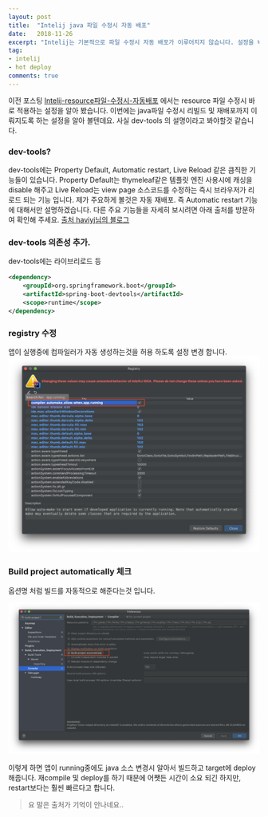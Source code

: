 ```yaml
---
layout: post
title:  "Intelij java 파일 수정시 자동 배포"
date:   2018-11-26
excerpt: "Intelij는 기본적으로 파일 수정시 자동 배포가 이루어지지 않습니다. 설정을 바꿔서 자동배포가 이뤄지도록 합니다."
tag:
- intelij
- hot deploy
comments: true
---
```


이전 포스팅 [Intelij-resource파일-수정시-자동배포](/Intelij-resource파일-수정시-자동배포/ "Intelij-resource파일-수정시-자동배포/")
에서는 resource 파일 수정시 바로 적용하는 설정을 알아 봤습니다.
이번에는 java파일 수정시 리빌드 및 재배포까지 이뤄지도록 하는 설정을 알아 볼텐데요.
사실 dev-tools 의 설명이라고 봐야할것 같습니다.

### dev-tools?
dev-tools에는 Property Default, Automatic restart, Live Reload 같은 큼직한 기능들이 있습니다.
Property Default는 thymeleaf같은 템플릿 엔진 사용시에 캐싱을 disable 해주고
Live Reload는 view page 소스코드를 수정하는 즉시 브라우저가 리로드 되는 기능 입니다.
제가 주요하게 볼것은 자동 재배포. 즉 Automatic restart 기능에 대해서만 설명하겠습니다.
다른 주요 기능들을 자세히 보시려면 아래 출처를 방문하여 확인해 주세요.
[출처 haviyj님의 블로그](http://haviyj.tistory.com/11)


### dev-tools 의존성 추가.
dev-tools에는 라이브리로드 등 
```xml
<dependency>
    <groupId>org.springframework.boot</groupId>
    <artifactId>spring-boot-devtools</artifactId>
    <scope>runtime</scope>
</dependency>
```

### registry 수정
앱이 실행중에 컴파일러가 자동 생성하는것을 허용 하도록 설정 변경 합니다.
![](/assets/img/upload/intelij-registry.png "registry캡처")



### Build project automatically 체크
옵션명 처럼 빌드를 자동적으로 해준다는것 입니다.

![](/assets/img/upload/build-project-automatically.png)

이렇게 하면 앱이 running중에도 java 소스 변경시 알아서 빌드하고 target에 deploy해줍니다.
재compile 및 deploy를 하기 때문에 어쨋든 시간이 소요 되긴 하지만, restart보다는 훨씬 빠르다고 합니다.
> 요 말은 출처가 기억이 안나네요..





